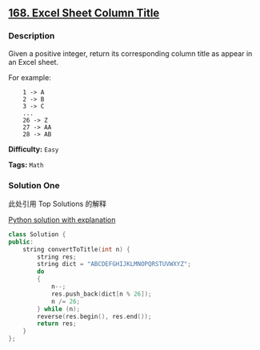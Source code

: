 ## [168. Excel Sheet Column Title](https://leetcode.com/problems/excel-sheet-column-title/#/description)

### Description

Given a positive integer, return its corresponding column title as appear in an Excel sheet.

For example:

```
    1 -> A
    2 -> B
    3 -> C
    ...
    26 -> Z
    27 -> AA
    28 -> AB
```

**Difficulty:** `Easy`

**Tags:** `Math`

### Solution One

此处引用 Top Solutions 的解释

[Python solution with explanation](https://discuss.leetcode.com/topic/6245/python-solution-with-explanation)

```c++
class Solution {
public:
    string convertToTitle(int n) {
        string res;
        string dict = "ABCDEFGHIJKLMNOPQRSTUVWXYZ";
        do
        {
            n--;
            res.push_back(dict[n % 26]);
            n /= 26;
        } while (n);
        reverse(res.begin(), res.end());
        return res;
    }
};
```
